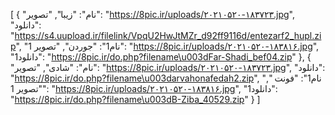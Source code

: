 [
  {
    "نام": "زیبا",
    "تصویر": "https://8pic.ir/uploads/۲۰۲۱۰۵۲۰-۱۸۳۷۲۳.jpg",
    "دانلود": "https://s4.uupload.ir/filelink/VpqU2HwJtMZr_d92ff9116d/entezarf2_hupl.zip",
    "نام1": "جوردن",
    "تصویر 1": "https://8pic.ir/uploads/۲۰۲۱۰۵۲۰-۱۸۳۸۱۶.jpg",
    "دانلود1": "https://8pic.ir/do.php?filename\u003dFar-Shadi_bef04.zip"
  },
  {
    "نام": "شادی",
    "تصویر": "https://8pic.ir/uploads/۲۰۲۱۰۵۲۰-۱۸۳۷۲۳.jpg",
    "دانلود": "https://8pic.ir/do.php?filename\u003darvahonafedah2.zip",
    "نام1": "فونت ",
    "تصویر 1": "https://8pic.ir/uploads/۲۰۲۱۰۵۲۰-۱۸۳۸۱۶.jpg",
    "دانلود1": "https://8pic.ir/do.php?filename\u003dB-Ziba_40529.zip"
  }
]
